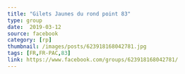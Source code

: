 ```yaml
---
title: "Gilets Jaunes du rond point 83"
type: group
date:  2019-03-12
source: facebook
category: [rp]
thumbnail: /images/posts/623918168042781.jpg
tags: [FR,FR-PAC,83]
link: https://www.facebook.com/groups/623918168042781/
---
```

